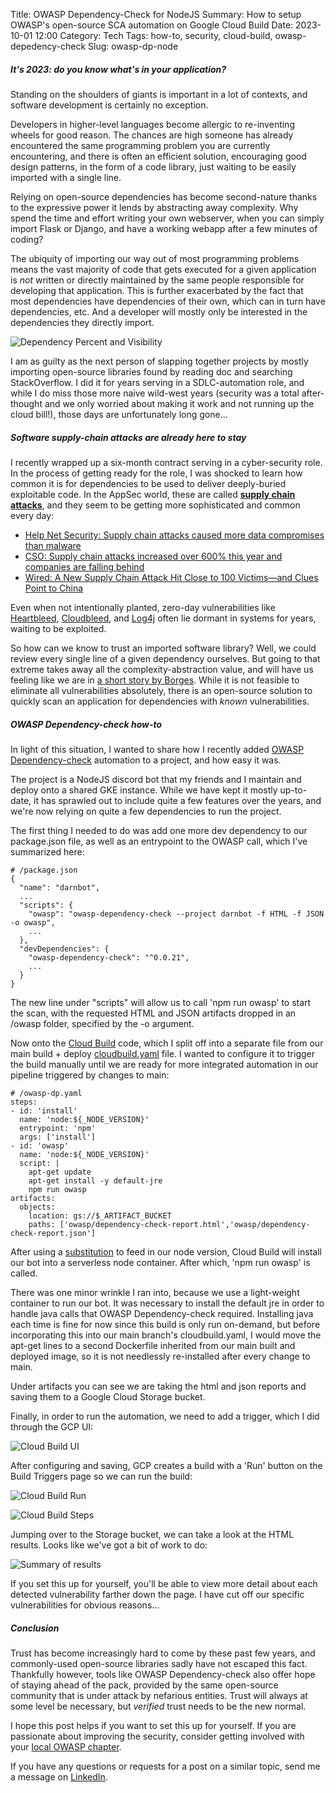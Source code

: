Title: OWASP Dependency-Check for NodeJS
Summary: How to setup OWASP's open-source SCA automation on Google Cloud Build
Date: 2023-10-01 12:00
Category: Tech
Tags: how-to, security, cloud-build, owasp-depedency-check
Slug: owasp-dp-node

##### It's 2023: do you know what's in your application?

Standing on the shoulders of giants is important in a lot of contexts,
and software development is certainly no exception.

Developers in higher-level languages become allergic to re-inventing wheels
for good reason. 
The chances are high someone has already encountered the same programming problem
you are currently encountering, 
and there is often an efficient solution, encouraging good 
design patterns, in the form of a code library, just waiting to be easily 
imported with a single line.

Relying on open-source dependencies has become second-nature thanks to the 
expressive power it lends by abstracting away complexity. 
Why spend the time and effort writing your own webserver, when you can simply
import Flask or Django, and have a working webapp after a few minutes of coding?

The ubiquity of importing our way out of most programming problems means the 
vast majority 
of code that gets executed for a given application is *not* written 
or directly maintained by the same people responsible for developing that 
application. 
This is further exacerbated by the fact that most
dependencies have dependencies of their own, which can in turn have dependencies,
etc.
And a developer will mostly only be interested in the dependencies they 
directly import.

![Dependency Percent and Visibility](/images/posts/owasp-dp-node/dependencies.png)
  
I am as guilty as the next person of slapping together projects by mostly
importing open-source libraries found by reading doc and searching 
StackOverflow.
I did it for years serving in a SDLC-automation role, and while I do miss
those more naive wild-west years (security was a total after-thought 
and we only worried about making it work and not running up the cloud bill!),
those days are unfortunately long gone...

##### Software supply-chain attacks are already here to stay

I recently wrapped up a six-month contract serving in a cyber-security role.
In the process of getting ready for the role, I was shocked to learn how common 
it is for dependencies to be used to deliver deeply-buried exploitable code.
In the AppSec world, these are called **[supply chain attacks](https://en.wikipedia.org/wiki/Supply_chain_attack)**, and they seem
to be getting more sophisticated and common every day:

* [Help Net Security: Supply chain attacks caused more data compromises than malware](https://www.helpnetsecurity.com/2023/01/26/data-compromises-2022/)
* [CSO: Supply chain attacks increased over 600% this year and companies are falling behind](https://www.csoonline.com/article/573925/supply-chain-attacks-increased-over-600-this-year-and-companies-are-falling-behind.html)
* [Wired: A New Supply Chain Attack Hit Close to 100 Victims—and Clues Point to China](https://www.wired.com/story/carderbee-china-hong-kong-supply-chain-attack/)

Even when not intentionally planted, zero-day vulnerabilities like 
[Heartbleed](https://en.wikipedia.org/wiki/Heartbleed), 
[Cloudbleed](https://en.wikipedia.org/wiki/Cloudbleed),
and [Log4j](https://en.wikipedia.org/wiki/Log4Shell) often lie dormant
in systems for years, waiting to be exploited.

So how can we know to trust an imported software library?
Well, we could review every single line of a given dependency ourselves.
But going to that extreme takes away all the complexity-abstraction value,
and will have us feeling like we are in 
[a short story by Borges](https://en.wikipedia.org/wiki/On_Exactitude_in_Science).
While it is not feasible to eliminate all vulnerabilities absolutely, 
there is an 
open-source solution to quickly scan an application for 
dependencies with *known* vulnerabilities.

##### OWASP Dependency-check how-to

In light of this situation, 
I wanted to share how I recently added 
[OWASP Dependency-check](https://owasp.org/www-project-dependency-check/) 
automation to a project, and how easy it was.

The project is a NodeJS discord bot that my friends and I maintain and deploy 
onto a shared GKE instance.
While we have kept it mostly up-to-date,
it has sprawled out to include quite a few features over the years,
and we're now relying on quite a few dependencies to run the project.

The first thing I needed to do was add one more dev dependency to our 
package.json file, as well as an entrypoint to the OWASP call,
which I've summarized here:

```
# /package.json
{
  "name": "darnbot",
  ...
  "scripts": {
    "owasp": "owasp-dependency-check --project darnbot -f HTML -f JSON -o owasp",
    ...
  },
  "devDependencies": {
    "owasp-dependency-check": "^0.0.21",
    ...
  }
}
```

The new line under "scripts" will allow us to call 'npm run owasp' to start the scan,
with the requested HTML and JSON artifacts dropped in an /owasp folder, 
specified by the -o argument.

Now onto the [Cloud Build](https://cloud.google.com/build?hl=en) code, which I
split off into a separate file from our main build + deploy [cloudbuild.yaml](https://cloud.google.com/build/docs/configuring-builds/create-basic-configuration#yaml) file.
I wanted to configure it to trigger the build manually until we are ready for
more integrated automation in our pipeline triggered by changes to main:

```
# /owasp-dp.yaml
steps:
- id: 'install'
  name: 'node:${_NODE_VERSION}'
  entrypoint: 'npm'
  args: ['install']
- id: 'owasp'
  name: 'node:${_NODE_VERSION}'
  script: |
    apt-get update
    apt-get install -y default-jre
    npm run owasp
artifacts:
  objects:
    location: gs://$_ARTIFACT_BUCKET
    paths: ['owasp/dependency-check-report.html','owasp/dependency-check-report.json']
```

After using a [substitution](https://cloud.google.com/build/docs/configuring-builds/substitute-variable-values)
to feed in our node version, Cloud Build will install our bot into a 
serverless node container.
After which, 'npm run owasp' is called.

There was one minor wrinkle I ran into,
because we use a light-weight container 
to run our bot. 
It was necessary to install the default jre in order to handle 
java calls that OWASP Dependency-check required.
Installing java each time is fine for now since this build is only run on-demand,
but before incorporating this into our main branch's cloudbuild.yaml,
I would move the apt-get lines to a second Dockerfile inherited from our
main built and deployed image,
so it is not needlessly re-installed after every change to main.

Under artifacts you can see we are taking the html and json reports and
saving them to a Google Cloud Storage bucket.

Finally, in order to run the automation, we need to add a trigger, which I did
through the GCP UI:

![Cloud Build UI](/images/posts/owasp-dp-node/cloud-build.png)

After configuring and saving, GCP creates a build with a 'Run' button on the
Build Triggers page so we can run the build:

![Cloud Build Run](/images/posts/owasp-dp-node/cloud-build-run.png)

![Cloud Build Steps](/images/posts/owasp-dp-node/cloud-build-steps.png)

Jumping over to the Storage bucket, we can take a look at the HTML results.
Looks like we've got a bit of work to do:

![Summary of results](/images/posts/owasp-dp-node/owasp-results.png)

If you set this up for yourself, you'll be able to view more detail
about each detected vulnerability farther down the page.
I have cut off our specific vulnerabilities for obvious reasons...

##### Conclusion

Trust has become increasingly hard to come by these past few years, 
and commonly-used open-source libraries sadly have not escaped this fact.
Thankfully however, tools like OWASP Dependency-check also offer hope
of staying ahead of the pack, provided by the same open-source community
that is under attack by nefarious entities. 
Trust will always at some level be necessary, 
but *verified* trust needs to be the new normal.

I hope this post helps if you want to set this up for yourself. 
If you are passionate about improving the security, consider
getting involved with your [local OWASP chapter](https://owasp.org/chapters/).

If you have any questions or requests for a post on a similar topic, send me a message on [LinkedIn](https://www.linkedin.com/in/thomas-flanigan/).
